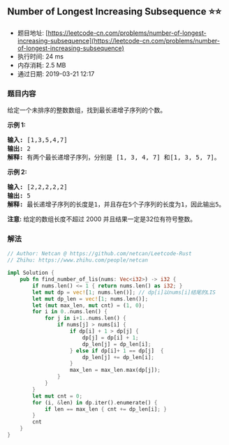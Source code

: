 ## Number of Longest Increasing Subsequence :star::star:
- 题目地址: [https://leetcode-cn.com/problems/number-of-longest-increasing-subsequence](https://leetcode-cn.com/problems/number-of-longest-increasing-subsequence)
- 执行时间: 24 ms 
- 内存消耗: 2.5 MB
- 通过日期: 2019-03-21 12:17

### 题目内容
<p>给定一个未排序的整数数组，找到最长递增子序列的个数。</p>

<p><strong>示例 1:</strong></p>

<pre>
<strong>输入:</strong> [1,3,5,4,7]
<strong>输出:</strong> 2
<strong>解释:</strong> 有两个最长递增子序列，分别是 [1, 3, 4, 7] 和[1, 3, 5, 7]。
</pre>

<p><strong>示例 2:</strong></p>

<pre>
<strong>输入:</strong> [2,2,2,2,2]
<strong>输出:</strong> 5
<strong>解释:</strong> 最长递增子序列的长度是1，并且存在5个子序列的长度为1，因此输出5。
</pre>

<p><strong>注意:</strong> 给定的数组长度不超过 2000 并且结果一定是32位有符号整数。</p>


### 解法
```rust
// Author: Netcan @ https://github.com/netcan/Leetcode-Rust
// Zhihu: https://www.zhihu.com/people/netcan

impl Solution {
    pub fn find_number_of_lis(nums: Vec<i32>) -> i32 {
        if nums.len() <= 1 { return nums.len() as i32; }
        let mut dp = vec![1; nums.len()]; // dp[i]以nums[i]结尾的LIS
        let mut dp_len = vec![1; nums.len()];
        let (mut max_len, mut cnt) = (1, 0);
        for i in 0..nums.len() {
            for j in i+1..nums.len() {
                if nums[j] > nums[i] {
                    if dp[i] + 1 > dp[j] {
                        dp[j] = dp[i] + 1;
                        dp_len[j] = dp_len[i];
                    } else if dp[i]+ 1 == dp[j]  {
                        dp_len[j] += dp_len[i];
                    }
                    max_len = max_len.max(dp[j]);
                } 
            }
        }
        let mut cnt = 0;
        for (i, &len) in dp.iter().enumerate() {
            if len == max_len { cnt += dp_len[i]; }
        }
        cnt
    }
}


```
